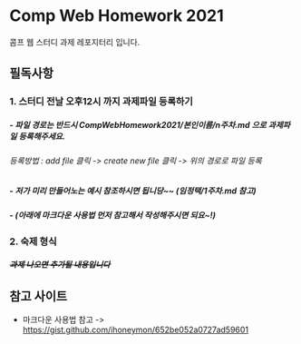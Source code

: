 # Comp Web Homework 2021
콤프 웹 스터디 과제 레포지터리 입니다.      
   
## 필독사항
### 1. 스터디 전날 __오후12시__ 까지 과제파일 등록하기
##### - 파일 경로는 반드시 __CompWebHomework2021/본인이름/n주차.md__ 으로 과제파일 등록해주세요. 
###### 등록방법 : add file 클릭 -> create new file 클릭 -> 위의 경로로 파일 등록
##### - 저가 미리 만들어노는 예시 참조하시면 됩니당~~ (임정택/1주차.md 참고)
##### - (아래에 마크다운 사용법 먼저 참고해서 작성해주시면 되요~!)
### 2. 숙제 형식 
##### ~~과제 나오면 추가될 내용입니다~~

## 참고 사이트
- 마크다운 사용법 참고 -> https://gist.github.com/ihoneymon/652be052a0727ad59601
